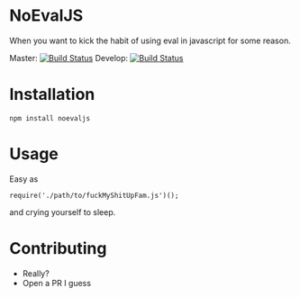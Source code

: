 # NoEvalJS
When you want to kick the habit of using eval in javascript for some reason.

Master: [![Build Status](https://travis-ci.org/asciifaceman/noevaljs.svg?branch=master)](https://travis-ci.org/asciifaceman/noevaljs) 
Develop: [![Build Status](https://travis-ci.org/asciifaceman/noevaljs.svg?branch=develop)](https://travis-ci.org/asciifaceman/noevaljs)


# Installation
`npm install noevaljs`

# Usage
Easy as 

 `require('./path/to/fuckMyShitUpFam.js')();`
 
 and crying yourself to sleep.

# Contributing
* Really?
* Open a PR I guess